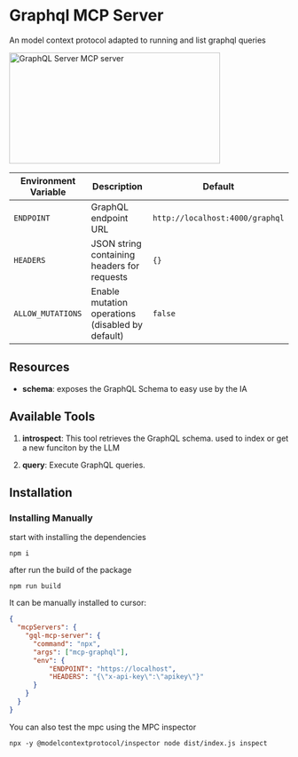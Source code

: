 # Graphql MCP Server

An model context protocol adapted to running and list graphql queries

<a href="https://glama.ai/mcp/servers/@FabrWill/gql-mcp">
  <img width="380" height="200" src="https://glama.ai/mcp/servers/@FabrWill/gql-mcp/badge" alt="GraphQL Server MCP server" />
</a>

| Environment Variable | Description | Default |
|----------|-------------|---------|
| `ENDPOINT` | GraphQL endpoint URL | `http://localhost:4000/graphql` |
| `HEADERS` | JSON string containing headers for requests | `{}` |
| `ALLOW_MUTATIONS` | Enable mutation operations (disabled by default) | `false` |

## Resources

- **schema**: exposes the GraphQL Schema to easy use by the IA

## Available Tools
1. **introspect**: This tool retrieves the GraphQL schema. used to index or get a new funciton by the LLM

2. **query**: Execute GraphQL queries.

## Installation

### Installing Manually

start with installing the dependencies

```
npm i
``` 

after run the build of the package

```
npm run build
```

It can be manually installed to cursor:
```json
{
  "mcpServers": {
    "gql-mcp-server": {
      "command": "npx",
      "args": ["mcp-graphql"],
      "env": {
          "ENDPOINT": "https://localhost",
          "HEADERS": "{\"x-api-key\":\"apikey\"}"
      }
    }
  }
}
```

You can also test the mpc using the MPC inspector
```
npx -y @modelcontextprotocol/inspector node dist/index.js inspect
```